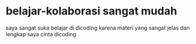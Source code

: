 # belajar-kolaborasi sangat mudah
saya sangat suka belajar di dicoding
karena materi yang sangat jelas dan lengkap
saya cinta dicoding
